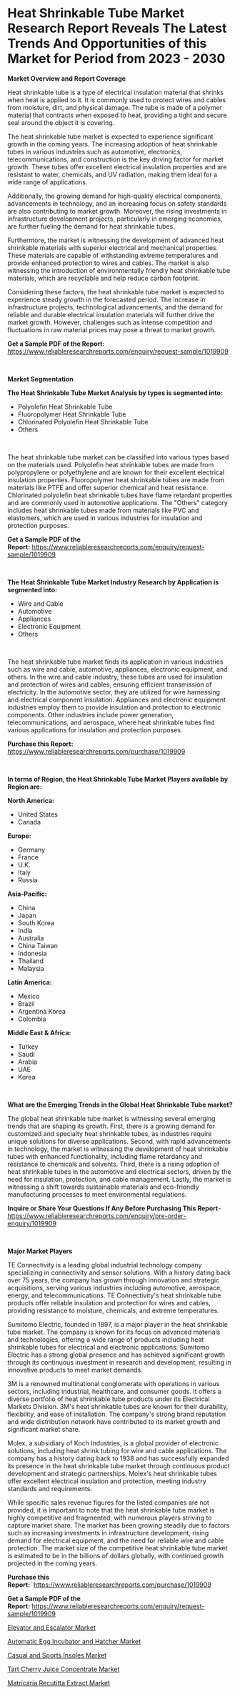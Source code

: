 <p><h1>Heat Shrinkable Tube Market Research Report Reveals The Latest Trends And Opportunities of this Market for Period from 2023 - 2030</h1></p><p><strong>Market Overview and Report Coverage</strong></p>
<p><p>Heat shrinkable tube is a type of electrical insulation material that shrinks when heat is applied to it. It is commonly used to protect wires and cables from moisture, dirt, and physical damage. The tube is made of a polymer material that contracts when exposed to heat, providing a tight and secure seal around the object it is covering.</p><p>The heat shrinkable tube market is expected to experience significant growth in the coming years. The increasing adoption of heat shrinkable tubes in various industries such as automotive, electronics, telecommunications, and construction is the key driving factor for market growth. These tubes offer excellent electrical insulation properties and are resistant to water, chemicals, and UV radiation, making them ideal for a wide range of applications.</p><p>Additionally, the growing demand for high-quality electrical components, advancements in technology, and an increasing focus on safety standards are also contributing to market growth. Moreover, the rising investments in infrastructure development projects, particularly in emerging economies, are further fueling the demand for heat shrinkable tubes.</p><p>Furthermore, the market is witnessing the development of advanced heat shrinkable materials with superior electrical and mechanical properties. These materials are capable of withstanding extreme temperatures and provide enhanced protection to wires and cables. The market is also witnessing the introduction of environmentally friendly heat shrinkable tube materials, which are recyclable and help reduce carbon footprint.</p><p>Considering these factors, the heat shrinkable tube market is expected to experience steady growth in the forecasted period. The increase in infrastructure projects, technological advancements, and the demand for reliable and durable electrical insulation materials will further drive the market growth. However, challenges such as intense competition and fluctuations in raw material prices may pose a threat to market growth.</p></p>
<p><strong>Get a Sample PDF of the Report:</strong> <a href="https://www.reliableresearchreports.com/enquiry/request-sample/1019909">https://www.reliableresearchreports.com/enquiry/request-sample/1019909</a></p>
<p>&nbsp;</p>
<p><strong>Market Segmentation</strong></p>
<p><strong>The Heat Shrinkable Tube Market Analysis by types is segmented into:</strong></p>
<p><ul><li>Polyolefin Heat Shrinkable Tube</li><li>Fluoropolymer Heat Shrinkable Tube</li><li>Chlorinated Polyolefin Heat Shrinkable Tube</li><li>Others</li></ul></p>
<p>&nbsp;</p>
<p><p>The heat shrinkable tube market can be classified into various types based on the materials used. Polyolefin heat shrinkable tubes are made from polypropylene or polyethylene and are known for their excellent electrical insulation properties. Fluoropolymer heat shrinkable tubes are made from materials like PTFE and offer superior chemical and heat resistance. Chlorinated polyolefin heat shrinkable tubes have flame retardant properties and are commonly used in automotive applications. The "Others" category includes heat shrinkable tubes made from materials like PVC and elastomers, which are used in various industries for insulation and protection purposes.</p></p>
<p><strong>Get a Sample PDF of the Report:</strong>&nbsp;<a href="https://www.reliableresearchreports.com/enquiry/request-sample/1019909">https://www.reliableresearchreports.com/enquiry/request-sample/1019909</a></p>
<p>&nbsp;</p>
<p><strong>The Heat Shrinkable Tube Market Industry Research by Application is segmented into:</strong></p>
<p><ul><li>Wire and Cable</li><li>Automotive</li><li>Appliances</li><li>Electronic Equipment</li><li>Others</li></ul></p>
<p>&nbsp;</p>
<p><p>The heat shrinkable tube market finds its application in various industries such as wire and cable, automotive, appliances, electronic equipment, and others. In the wire and cable industry, these tubes are used for insulation and protection of wires and cables, ensuring efficient transmission of electricity. In the automotive sector, they are utilized for wire harnessing and electrical component insulation. Appliances and electronic equipment industries employ them to provide insulation and protection to electronic components. Other industries include power generation, telecommunications, and aerospace, where heat shrinkable tubes find various applications for insulation and protection purposes.</p></p>
<p><strong>Purchase this Report:</strong>&nbsp; <a href="https://www.reliableresearchreports.com/purchase/1019909">https://www.reliableresearchreports.com/purchase/1019909</a></p>
<p>&nbsp;</p>
<p><strong>In terms of Region, the Heat Shrinkable Tube Market Players available by Region are:</strong></p>
<p>
    <p> <strong> North America: </strong>
        <ul>
            <li>United States</li>
            <li>Canada</li>
        </ul>
        </p> 
    <p> <strong> Europe: </strong>
        <ul>
            <li>Germany</li>
            <li>France</li>
            <li>U.K.</li>
            <li>Italy</li>
            <li>Russia</li>
        </ul>
        </p> 
    <p> <strong> Asia-Pacific: </strong>
        <ul>
            <li>China</li>
            <li>Japan</li>
            <li>South Korea</li>
            <li>India</li>
            <li>Australia</li>
            <li>China Taiwan</li>
            <li>Indonesia</li>
            <li>Thailand</li>
            <li>Malaysia</li>
        </ul>
        </p> 
    <p> <strong> Latin America: </strong>
        <ul>
            <li>Mexico</li>
            <li>Brazil</li>
            <li>Argentina Korea</li>
            <li>Colombia</li>
        </ul>
        </p> 
    <p> <strong> Middle East & Africa: </strong>
        <ul>
            <li>Turkey</li>
            <li>Saudi</li>
            <li>Arabia</li>
            <li>UAE</li>
            <li>Korea</li>
        </ul>
    </p>
    </p>
<p>&nbsp;</p>
<p><strong>What are the Emerging Trends in the Global Heat Shrinkable Tube market?</strong></p>
<p><p>The global heat shrinkable tube market is witnessing several emerging trends that are shaping its growth. First, there is a growing demand for customized and specialty heat shrinkable tubes, as industries require unique solutions for diverse applications. Second, with rapid advancements in technology, the market is witnessing the development of heat shrinkable tubes with enhanced functionality, including flame retardancy and resistance to chemicals and solvents. Third, there is a rising adoption of heat shrinkable tubes in the automotive and electrical sectors, driven by the need for insulation, protection, and cable management. Lastly, the market is witnessing a shift towards sustainable materials and eco-friendly manufacturing processes to meet environmental regulations.</p></p>
<p><strong>Inquire or Share Your Questions If Any Before Purchasing This Report</strong>- <a href="https://www.reliableresearchreports.com/enquiry/pre-order-enquiry/1019909">https://www.reliableresearchreports.com/enquiry/pre-order-enquiry/1019909</a></p>
<p>&nbsp;</p>
<p><strong>Major Market Players</strong></p>
<p><p>TE Connectivity is a leading global industrial technology company specializing in connectivity and sensor solutions. With a history dating back over 75 years, the company has grown through innovation and strategic acquisitions, serving various industries including automotive, aerospace, energy, and telecommunications. TE Connectivity's heat shrinkable tube products offer reliable insulation and protection for wires and cables, providing resistance to moisture, chemicals, and extreme temperatures.</p><p>Sumitomo Electric, founded in 1897, is a major player in the heat shrinkable tube market. The company is known for its focus on advanced materials and technologies, offering a wide range of products including heat shrinkable tubes for electrical and electronic applications. Sumitomo Electric has a strong global presence and has achieved significant growth through its continuous investment in research and development, resulting in innovative products to meet market demands.</p><p>3M is a renowned multinational conglomerate with operations in various sectors, including industrial, healthcare, and consumer goods. It offers a diverse portfolio of heat shrinkable tube products under its Electrical Markets Division. 3M's heat shrinkable tubes are known for their durability, flexibility, and ease of installation. The company's strong brand reputation and wide distribution network have contributed to its market growth and significant market share.</p><p>Molex, a subsidiary of Koch Industries, is a global provider of electronic solutions, including heat shrink tubing for wire and cable applications. The company has a history dating back to 1938 and has successfully expanded its presence in the heat shrinkable tube market through continuous product development and strategic partnerships. Molex's heat shrinkable tubes offer excellent electrical insulation and protection, meeting industry standards and requirements.</p><p>While specific sales revenue figures for the listed companies are not provided, it is important to note that the heat shrinkable tube market is highly competitive and fragmented, with numerous players striving to capture market share. The market has been growing steadily due to factors such as increasing investments in infrastructure development, rising demand for electrical equipment, and the need for reliable wire and cable protection. The market size of the competitive heat shrinkable tube market is estimated to be in the billions of dollars globally, with continued growth projected in the coming years.</p></p>
<p><strong>Purchase this Report:</strong>&nbsp;&nbsp;<a href="https://www.reliableresearchreports.com/purchase/1019909">https://www.reliableresearchreports.com/purchase/1019909</a></p>
<p></p>
<p><strong>Get a Sample PDF of the Report:</strong>&nbsp;<a href="https://www.reliableresearchreports.com/enquiry/request-sample/1019909">https://www.reliableresearchreports.com/enquiry/request-sample/1019909</a></p>
<p><p><a href="https://medium.com/@poem.snap.phase/elevator-and-escalator-market-insights-into-market-cagr-market-trends-and-growth-strategies-5b374a9f660e">Elevator and Escalator Market</a></p><p><a href="https://www.linkedin.com/pulse/automatic-egg-incubator-hatcher-market-size-2023-2030-global-un7of/">Automatic Egg Incubator and Hatcher Market</a></p><p><a href="https://www.linkedin.com/pulse/casual-sports-insoles-market-research-report-provides-thorough-ncq6f/">Casual and Sports Insoles Market</a></p><p><a href="https://medium.com/@juananienow/tart-cherry-juice-concentrate-market-size-and-market-trends-complete-industry-overview-2023-to-7285066e1c08">Tart Cherry Juice Concentrate Market</a></p><p><a href="https://www.linkedin.com/pulse/matricaria-recutitta-extract-market-insights-players-forecast-t8pof/">Matricaria Recutitta Extract Market</a></p></p>